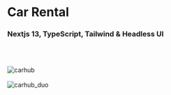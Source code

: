 <h1>Car Rental</h1>

<h3>Nextjs 13, TypeScript, Tailwind & Headless UI</h3><br /><br />

![carhub](https://github.com/Noud63/car_catalogue/assets/38325801/fad62fd3-d290-4532-8943-339b26892131)<br /><br />
![carhub_duo](https://github.com/Noud63/car_catalogue/assets/38325801/b4e73855-6fad-4671-b2ad-52e74c2c8022)<br /><br />